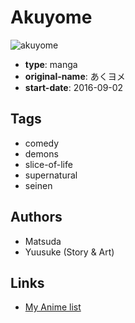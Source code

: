# Akuyome

![akuyome](https://cdn.myanimelist.net/images/manga/3/222483.jpg)

-   **type**: manga
-   **original-name**: あくヨメ
-   **start-date**: 2016-09-02

## Tags

-   comedy
-   demons
-   slice-of-life
-   supernatural
-   seinen

## Authors

-   Matsuda
-   Yuusuke (Story & Art)

## Links

-   [My Anime list](https://myanimelist.net/manga/115945/Akuyome)
